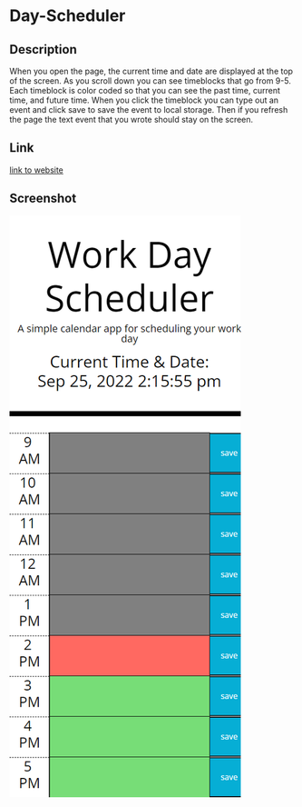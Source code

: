 # Day-Scheduler

## Description

When you open the page, the current time and date are displayed at the top of the screen. As you scroll down you can see timeblocks that go from 9-5. Each timeblock is color coded so that you can see the past time, current time, and future time. When you click the timeblock you can type out an event and click save to save the event to local storage. Then if you refresh the page the text event that you wrote should stay on the screen.

## Link 

<a href="https://ivabon.github.io/05-day-scheduler/">link to website </a>

## Screenshot 

![screenshot of webpage](ivabon.github.io_05-day-scheduler_.png)


